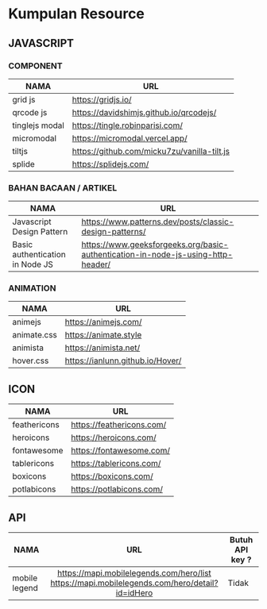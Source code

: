 # Kumpulan Resource

## JAVASCRIPT
### COMPONENT
|NAMA|URL|
|----|---|
|grid js|https://gridjs.io/|
|qrcode js|https://davidshimjs.github.io/qrcodejs/|
|tinglejs modal|https://tingle.robinparisi.com/|
|micromodal|https://micromodal.vercel.app/|
|tiltjs|https://github.com/micku7zu/vanilla-tilt.js|
|splide|https://splidejs.com/|

### BAHAN BACAAN / ARTIKEL
|NAMA|URL|
|----|---|
|Javascript Design Pattern|https://www.patterns.dev/posts/classic-design-patterns/|
|Basic authentication in Node JS|https://www.geeksforgeeks.org/basic-authentication-in-node-js-using-http-header/|


### ANIMATION
|NAMA|URL|
|----|---|
|animejs|https://animejs.com/|
|animate.css|https://animate.style|
|animista|https://animista.net/|
|hover.css|https://ianlunn.github.io/Hover/|

## ICON
|NAMA|URL|
|----|---|
|feathericons|https://feathericons.com/|
|heroicons|https://heroicons.com/|
|fontawesome|https://fontawesome.com/|
|tablericons|https://tablericons.com/|
|boxicons|https://boxicons.com/|
|potlabicons|https://potlabicons.com/|

## API
|NAMA|URL|Butuh API key ?|
|----|:---:|---------------|
|mobile legend|https://mapi.mobilelegends.com/hero/list <br> https://mapi.mobilelegends.com/hero/detail?id=idHero|Tidak|


